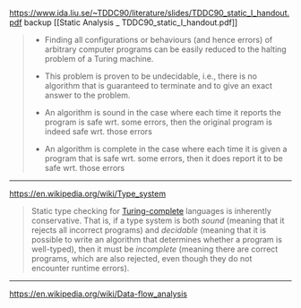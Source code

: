 
https://www.ida.liu.se/~TDDC90/literature/slides/TDDC90_static_I_handout.pdf
backup [[Static Analysis _ TDDC90_static_I_handout.pdf]]

> - Finding all configurations or behaviours (and hence errors) of arbitrary computer programs can be easily reduced to the halting problem of a Turing machine.
> 
> - This problem is proven to be undecidable, i.e., there is no algorithm that is guaranteed to terminate and to give an exact answer to the problem. 
>  
> - An algorithm is sound in the case where each time it reports the program is safe wrt. some errors, then the original program is indeed safe wrt. those errors 
>  
> - An algorithm is complete in the case where each time it is given a program that is safe wrt. some errors, then it does report it to be safe wrt. those errors

---

https://en.wikipedia.org/wiki/Type_system

> Static type checking for [Turing-complete](https://en.wikipedia.org/wiki/Turing_completeness) languages is inherently conservative. That is, if a type system is both _sound_ (meaning that it rejects all incorrect programs) and _decidable_ (meaning that it is possible to write an algorithm that determines whether a program is well-typed), then it must be _incomplete_ (meaning there are correct programs, which are also rejected, even though they do not encounter runtime errors).

---

https://en.wikipedia.org/wiki/Data-flow_analysis